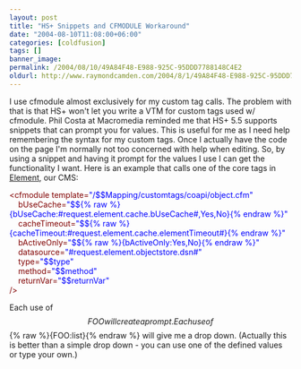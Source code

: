 ```yaml
---
layout: post
title: "HS+ Snippets and CFMODULE Workaround"
date: "2004-08-10T11:08:00+06:00"
categories: [coldfusion]
tags: []
banner_image: 
permalink: /2004/08/10/49A84F48-E988-925C-95DDD7788148C4E2
oldurl: http://www.raymondcamden.com/2004/8/1/49A84F48-E988-925C-95DDD7788148C4E2
---
```


I use cfmodule almost exclusively for my custom tag calls. The problem with that is that HS+ won't let you write a VTM for custom tags used w/ cfmodule. Phil Costa at Macromedia reminded me that HS+ 5.5 supports snippets that can prompt you for values. This is useful for me as I need help remembering the syntax for my custom tags. Once I actually have the code on the page I'm normally not too concerned with help when editing. So, by using a snippet and having it prompt for the values I use I can get the functionality I want. Here is an example that calls one of the core tags in <a href="http://www.mindseyeelement.com">Element</a>, our CMS:

<div class="code"><FONT COLOR=MAROON>&lt;cfmodule template=<FONT COLOR=BLUE>"/$$Mapping/customtags/coapi/object.cfm"</FONT> <br>
&nbsp;&nbsp;&nbsp; bUseCache=<FONT COLOR=BLUE>"$${% raw %}{bUseCache:#request.element.cache.bUseCache#,Yes,No}{% endraw %}"</FONT><br>
&nbsp;&nbsp;&nbsp; cacheTimeout=<FONT COLOR=BLUE>"$${% raw %}{cacheTimeout:#request.element.cache.elementTimeout#}{% endraw %}"</FONT> <br>
&nbsp;&nbsp;&nbsp; bActiveOnly=<FONT COLOR=BLUE>"$${% raw %}{bActiveOnly:Yes,No}{% endraw %}"</FONT><br>
&nbsp;&nbsp;&nbsp; datasource=<FONT COLOR=BLUE>"#request.element.objectstore.dsn#"</FONT><br>
&nbsp;&nbsp;&nbsp; type=<FONT COLOR=BLUE>"$$type"</FONT><br>
&nbsp;&nbsp;&nbsp; method=<FONT COLOR=BLUE>"$$method"</FONT><br>
&nbsp;&nbsp;&nbsp; returnVar=<FONT COLOR=BLUE>"$$returnVar"</FONT><br>
/&gt;</FONT></div>

Each use of $$FOO will create a prompt. Each use of $${% raw %}{FOO:list}{% endraw %} will give me a drop down. (Actually this is better than a simple drop down - you can use one of the defined values or type your own.)